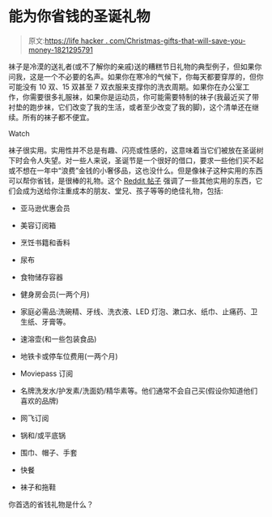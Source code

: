 # 能为你省钱的圣诞礼物

> 原文:[https://life hacker . com/Christmas-gifts-that-will-save-you-money-1821295791](https://lifehacker.com/christmas-gifts-that-will-save-you-money-1821295791)

袜子是冷漠的送礼者(或不了解你的亲戚)送的糟糕节日礼物的典型例子，但如果你问我，这是一个不必要的名声。如果你在寒冷的气候下，你每天都要穿厚的，但你可能没有 10 双、15 双甚至 7 双衣服来支撑你的洗衣周期。如果你在办公室工作，你需要很多礼服袜，如果你是运动员，你可能需要特制的袜子(我最近买了带衬垫的跑步袜，它们改变了我的生活，或者至少改变了我的脚)，这个清单还在继续。所有的袜子都不便宜。

Watch

袜子很实用。实用性并不总是有趣、闪亮或性感的，这意味着当它们被放在圣诞树下时会令人失望。对一些人来说，圣诞节是一个很好的借口，要求一些他们买不起或不想在一年中“浪费”金钱的小奢侈品，这也没什么。但是像袜子这种实用的东西可以帮你省钱，是很棒的礼物。这个 [Reddit 帖子](https://www.reddit.com/r/Frugal/comments/7787hx/what_kind_of_christmas_presents_can_i_ask_for/) 强调了一些其他实用的东西，它们会成为送给你注重成本的朋友、堂兄、孩子等等的绝佳礼物，包括:

*   亚马逊优惠会员
*   美容订阅箱
*   烹饪书籍和香料
*   尿布
*   食物储存容器
*   健身房会员(一两个月)
*   家庭必需品:洗碗精、牙线、洗衣液、LED 灯泡、漱口水、纸巾、止痛药、卫生纸、牙膏等。
*   速溶壶(和一些包装食品)
*   地铁卡或停车位费用(一两个月)
*   Moviepass 订阅
*   名牌洗发水/护发素/洗面奶/精华素等。他们通常不会自己买(假设你知道他们喜欢的品牌)
*   网飞订阅
*   锅和/或平底锅
*   围巾、帽子、手套

*   快餐
*   袜子和拖鞋

你首选的省钱礼物是什么？